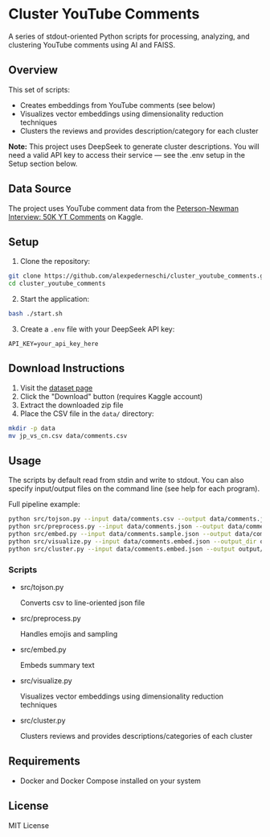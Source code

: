 # Cluster YouTube Comments

A series of stdout-oriented Python scripts for processing, analyzing, and clustering YouTube comments using AI and FAISS.

## Overview

This set of scripts:

- Creates embeddings from YouTube comments (see below)
- Visualizes vector embeddings using dimensionality reduction techniques
- Clusters the reviews and provides description/category for each cluster

**Note:** This project uses DeepSeek to generate cluster descriptions. You will need a valid API key to access their service — see the .env setup in the Setup section below.

## Data Source

The project uses YouTube comment data from the [Peterson-Newman Interview: 50K YT Comments](https://www.kaggle.com/datasets/kanchana1990/peterson-newman-interview-50k-yt-comments) on Kaggle.

## Setup

1. Clone the repository:
```sh
git clone https://github.com/alexpederneschi/cluster_youtube_comments.git
cd cluster_youtube_comments
  ```
2. Start the application:
```sh
bash ./start.sh
```

3. Create a `.env` file with your DeepSeek API key:
```
API_KEY=your_api_key_here
  ```

## Download Instructions

1. Visit the [dataset page](https://www.kaggle.com/datasets/kanchana1990/peterson-newman-interview-50k-yt-comments)
2. Click the "Download" button (requires Kaggle account)
3. Extract the downloaded zip file
4. Place the CSV file in the `data/` directory:
```bash
mkdir -p data
mv jp_vs_cn.csv data/comments.csv
```

## Usage

The scripts by default read from stdin and write to stdout. You can also specify input/output files on the command line (see help for each program).

Full pipeline example:
```bash
python src/tojson.py --input data/comments.csv --output data/comments.json
python src/preprocess.py --input data/comments.json --output data/comments.sample.json --emoji convert --sample 10000
python src/embed.py --input data/comments.sample.json --output data/comments.embed.json
python src/visualize.py --input data/comments.embed.json --output_dir output
python src/cluster.py --input data/comments.embed.json --output output/clusters.json 
```

### Scripts
  
- src/tojson.py

  Converts csv to line-oriented json file
- src/preprocess.py

  Handles emojis and sampling
- src/embed.py

  Embeds summary text
- src/visualize.py

  Visualizes vector embeddings using dimensionality reduction techniques
- src/cluster.py

  Clusters reviews and provides descriptions/categories of each cluster

## Requirements

- Docker and Docker Compose installed on your system 

## License

MIT License